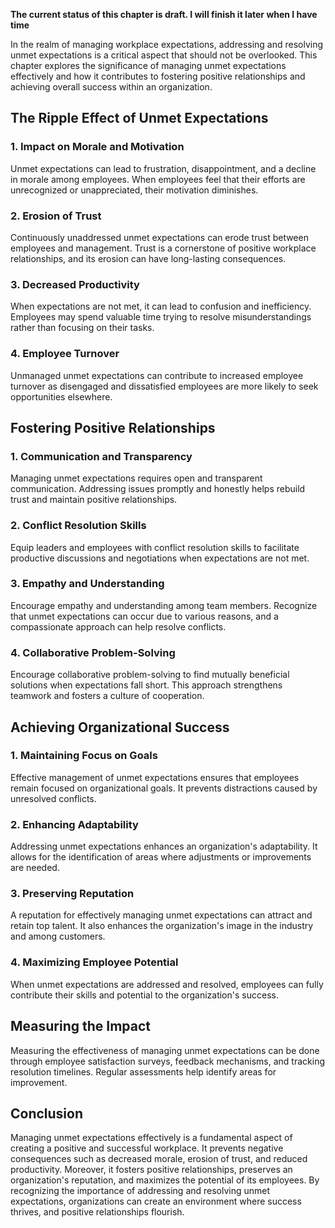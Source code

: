 **The current status of this chapter is draft. I will finish it later when I have time**

In the realm of managing workplace expectations, addressing and resolving unmet expectations is a critical aspect that should not be overlooked. This chapter explores the significance of managing unmet expectations effectively and how it contributes to fostering positive relationships and achieving overall success within an organization.

The Ripple Effect of Unmet Expectations
---------------------------------------

### **1. Impact on Morale and Motivation**

Unmet expectations can lead to frustration, disappointment, and a decline in morale among employees. When employees feel that their efforts are unrecognized or unappreciated, their motivation diminishes.

### **2. Erosion of Trust**

Continuously unaddressed unmet expectations can erode trust between employees and management. Trust is a cornerstone of positive workplace relationships, and its erosion can have long-lasting consequences.

### **3. Decreased Productivity**

When expectations are not met, it can lead to confusion and inefficiency. Employees may spend valuable time trying to resolve misunderstandings rather than focusing on their tasks.

### **4. Employee Turnover**

Unmanaged unmet expectations can contribute to increased employee turnover as disengaged and dissatisfied employees are more likely to seek opportunities elsewhere.

Fostering Positive Relationships
--------------------------------

### **1. Communication and Transparency**

Managing unmet expectations requires open and transparent communication. Addressing issues promptly and honestly helps rebuild trust and maintain positive relationships.

### **2. Conflict Resolution Skills**

Equip leaders and employees with conflict resolution skills to facilitate productive discussions and negotiations when expectations are not met.

### **3. Empathy and Understanding**

Encourage empathy and understanding among team members. Recognize that unmet expectations can occur due to various reasons, and a compassionate approach can help resolve conflicts.

### **4. Collaborative Problem-Solving**

Encourage collaborative problem-solving to find mutually beneficial solutions when expectations fall short. This approach strengthens teamwork and fosters a culture of cooperation.

Achieving Organizational Success
--------------------------------

### **1. Maintaining Focus on Goals**

Effective management of unmet expectations ensures that employees remain focused on organizational goals. It prevents distractions caused by unresolved conflicts.

### **2. Enhancing Adaptability**

Addressing unmet expectations enhances an organization's adaptability. It allows for the identification of areas where adjustments or improvements are needed.

### **3. Preserving Reputation**

A reputation for effectively managing unmet expectations can attract and retain top talent. It also enhances the organization's image in the industry and among customers.

### **4. Maximizing Employee Potential**

When unmet expectations are addressed and resolved, employees can fully contribute their skills and potential to the organization's success.

Measuring the Impact
--------------------

Measuring the effectiveness of managing unmet expectations can be done through employee satisfaction surveys, feedback mechanisms, and tracking resolution timelines. Regular assessments help identify areas for improvement.

Conclusion
----------

Managing unmet expectations effectively is a fundamental aspect of creating a positive and successful workplace. It prevents negative consequences such as decreased morale, erosion of trust, and reduced productivity. Moreover, it fosters positive relationships, preserves an organization's reputation, and maximizes the potential of its employees. By recognizing the importance of addressing and resolving unmet expectations, organizations can create an environment where success thrives, and positive relationships flourish.
